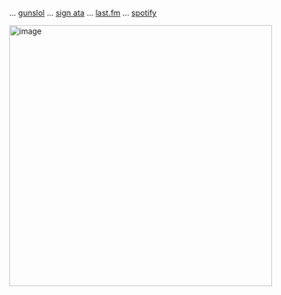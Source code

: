 
 ... [gunslol](http://guns.lol/boyrot) ... [sign ata](https://prophetoffalsehope.atabook.org/) ... [last.fm](https://www.last.fm/user/corpsehem) ... [spotify](https://open.spotify.com/user/31iydpcy5qoohkge2fdzy2oukuvy?si=f43be6e7120f49bc&nd=1&dlsi=f0a492e36d604d00) 

<img width="474" height="470" alt="image" src="https://github.com/user-attachments/assets/375693b9-3c26-4437-b682-16c5607b839a" />




